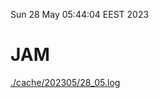 Sun 28 May 05:44:04 EEST 2023
# JAM
<a href='./cache/202305/28_05.log'>./cache/202305/28_05.log</a>
